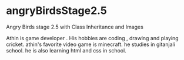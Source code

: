 # angryBirdsStage2.5
Angry Birds stage 2.5 with Class Inheritance and Images

Athin is game developer . His hobbies are coding , drawing and playing cricket.
athin's favorite video game is minecraft.
he studies in gitanjali school.
he is also learning html and css in school.
